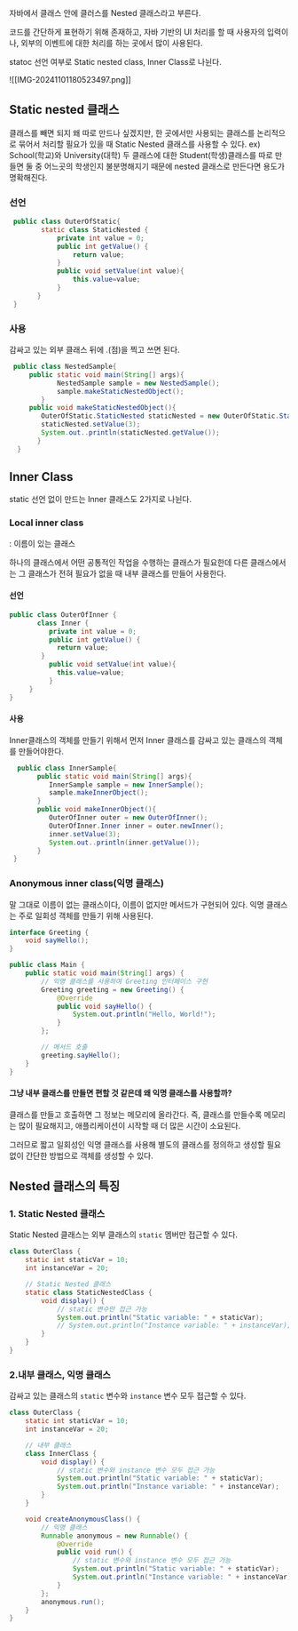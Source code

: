 자바에서 클래스 안에 클러스를 Nested 클래스라고 부른다.

코드를 간단하게 표현하기 위해 존재하고, 자바 기반의 UI 처리를 할 때 사용자의 입력이나, 외부의 이벤트에 대한 처리를 하는 곳에서 많이 사용된다.

statoc 선언 여부로 Static nested class, Inner Class로 나뉜다.



![[IMG-20241101180523497.png]]

## Static nested 클래스

클래스를 빼면 되지 왜 따로 만드나 싶겠지만, 한 곳에서만 사용되는 클래스를 논리적으로 묶어서 처리할 필요가 있을 때 Static Nested 클래스를 사용할 수 있다.
ex) School(학교)와 University(대학) 두 클래스에 대한 Student(학생)클래스를 따로 만들면 둘 중 어느곳의 학생인지 불분명해지기 때문에 nested 클래스로 만든다면 용도가 명확해진다.


### 선언
```java
 public class OuterOfStatic{
        static class StaticNested {
        	private int value = 0;
        	public int getValue() {
        		return value;
        	}
        	public void setValue(int value){
        		this.value=value;
        	}
       }
 }
```

### 사용

감싸고 있는 외부 클래스 뒤에 .(점)을 찍고 쓰면 된다.
```java
 public class NestedSample{
     public static void main(String[] args){
        	NestedSample sample = new NestedSample();
        	sample.makeStaticNestedObject();
        }
     public void makeStaticNestedObject(){
        OuterOfStatic.StaticNested staticNested = new OuterOfStatic.StaticNested();
        staticNested.setValue(3);
        System.out..println(staticNested.getValue());
       }
  }
```


## Inner Class

static 선언 없이 만드는 Inner 클래스도 2가지로 나뉜다.

### Local inner class
: 이름이 있는 클래스

하나의 클래스에서 어떤 공통적인 작업을 수행하는 클래스가 필요한데 다른 클래스에서는 그 클래스가 전혀 필요가 없을 때 내부 클래스를 만들어 사용한다.

#### 선언
```java
public class OuterOfInner {
       class Inner {
          private int value = 0;
          public int getValue() {
			return value;
        }
          public void setValue(int value){
        	this.value=value;
          }
     }
}
```


#### 사용

Inner클래스의 객체를 만들기 위해서 먼저 Inner 클래스를 감싸고 있는 클래스의 객체를 만들어야한다.
```java
  public class InnerSample{
       public static void main(String[] args){
          InnerSample sample = new InnerSample();
          sample.makeInnerObject();
       }
       public void makeInnerObject(){
          OuterOfInner outer = new OuterOfInner();
          OuterOfInner.Inner inner = outer.newInner();
          inner.setValue(3);
          System.out..println(inner.getValue());
       }
 }
```

### Anonymous inner class(익명 클래스)

말 그대로 이름이 없는 클래스이다, 이름이 없지만 메서드가 구현되어 있다.
익명 클래스는 주로 일회성 객체를 만들기 위해 사용된다.

```java
interface Greeting {
    void sayHello();
}

public class Main {
    public static void main(String[] args) {
        // 익명 클래스를 사용하여 Greeting 인터페이스 구현
        Greeting greeting = new Greeting() {
            @Override
            public void sayHello() {
                System.out.println("Hello, World!");
            }
        };

        // 메서드 호출
        greeting.sayHello();
    }
}

```

#### 그냥 내부 클래스를 만들면 편할 것 같은데 왜 익명 클래스를 사용할까?
클래스를 만들고 호출하면 그 정보는 메모리에 올라간다.
즉, 클래스를 만들수록 메모리는 많이 필요해지고, 애플리케이션이 시작할 때 더 많은 시간이 소요된다.

그러므로 짧고 일회성인 익명 클래스를 사용해 별도의 클래스를 정의하고 생성할 필요 없이 간단한 방법으로 객체를 생성할 수 있다.

## Nested 클래스의 특징

### 1. Static Nested 클래스

Static Nested 클래스는 외부 클래스의 `static` 멤버만 접근할 수 있다.

```java
class OuterClass {
    static int staticVar = 10;
    int instanceVar = 20;

    // Static Nested 클래스
    static class StaticNestedClass {
        void display() {
            // static 변수만 접근 가능
            System.out.println("Static variable: " + staticVar);
            // System.out.println("Instance variable: " + instanceVar); // 오류 발생
        }
    }
}
```


### 2.내부 클래스, 익명 클래스
감싸고 있는 클래스의 `static` 변수와 `instance` 변수 모두 접근할 수 있다.

```java
class OuterClass {
    static int staticVar = 10;
    int instanceVar = 20;

    // 내부 클래스
    class InnerClass {
        void display() {
            // static 변수와 instance 변수 모두 접근 가능
            System.out.println("Static variable: " + staticVar);
            System.out.println("Instance variable: " + instanceVar);
        }
    }

    void createAnonymousClass() {
        // 익명 클래스
        Runnable anonymous = new Runnable() {
            @Override
            public void run() {
                // static 변수와 instance 변수 모두 접근 가능
                System.out.println("Static variable: " + staticVar);
                System.out.println("Instance variable: " + instanceVar);
            }
        };
        anonymous.run();
    }
}
```